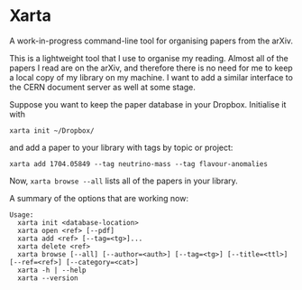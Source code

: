 # Xarta

A work-in-progress command-line tool for organising papers from the arXiv. 

This is a lightweight tool that I use to organise my reading. Almost all of the papers I read are on the arXiv, and therefore there is no need for me to keep a local copy of my library on my machine. I want to add a similar interface to the CERN document server as well at some stage.

Suppose you want to keep the paper database in your Dropbox. Initialise it with
```
xarta init ~/Dropbox/
```
and add a paper to your library with tags by topic or project:
```
xarta add 1704.05849 --tag neutrino-mass --tag flavour-anomalies
```
Now, `xarta browse --all` lists all of the papers in your library.


A summary of the options that are working now:
```
Usage:
  xarta init <database-location>
  xarta open <ref> [--pdf]
  xarta add <ref> [--tag=<tg>]...
  xarta delete <ref>
  xarta browse [--all] [--author=<auth>] [--tag=<tg>] [--title=<ttl>] [--ref=<ref>] [--category=<cat>]
  xarta -h | --help
  xarta --version
```

